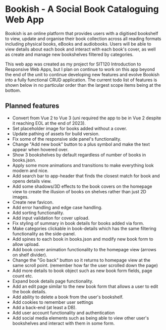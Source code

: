 # Bookish - A Social Book Cataloguing Web App

Bookish is an online platform that provides users with a digitised bookshelf to view, update and organise their book collection across all reading formats including physical books, eBooks and audiobooks. Users will be able to view details about each book and interact with each book's cover, as well as create and manage new bookshelves filtered by categories.  

This web app was created as my project for SIT120 Introduction to Responsive Web Apps, but I plan on continue to work on this app beyond the end of the unit to continue developing new features and evolve Bookish into a fully functional CRUD application. The current todo list of features is shown below in no particular order than the largest scope items being at the bottom.

## Planned features

* Convert from Vue 2 to Vue 3 (uni required the app to be in Vue 2 despite it reaching EOL at the end of 2023).
* Set placeholder image for books added without a cover.
* Update pathing of assets for build version.
* Fix some of the responsive side panel's functionality.
* Change "Add new book" button to a plus symbol and make the text appear when hovered over.
* Show 3 bookshelves by default regardless of number of books in books.json.
* Apply some more animations and transitions to make everything look modern and nice.
* Add search bar to app-header that finds the closest match for book and opens details view.
* Add some shadows/3D effects to the book covers on the homepage view to create the illusion of books on shelves rather than just 2D images.
* Create new favicon.
* Add error handling and edge case handling.
* Add sorting functionality.
* Add input validation for cover upload.
* Fix styling of summary in book details for books added via form.
* Make categories clickable in book-details which has the same filtering functionality as the side-panel.
* Add spines to each book in books.json and modify new book form to allow upload.
* Add book cover animation functionality to the homepage view (arrows on shelf divider).
* Change the "Go back" button so it returns to homepage view at the same scroll point. (remember how far the user scrolled down the page)
* Add more details to book object such as new book form fields, page count etc.
* Expand book details page functionality.
* Add an edit page similar to the new book form that allows a user to edit the book details.
* Add ability to delete a book from the user's bookshelf.
* Add cookies to remember user settings
* Add a back-end (at least a DB).
* Add user account functionality and authentication
* Add social media elements such as being able to view other user's bookshelves and interact with them in some form.
